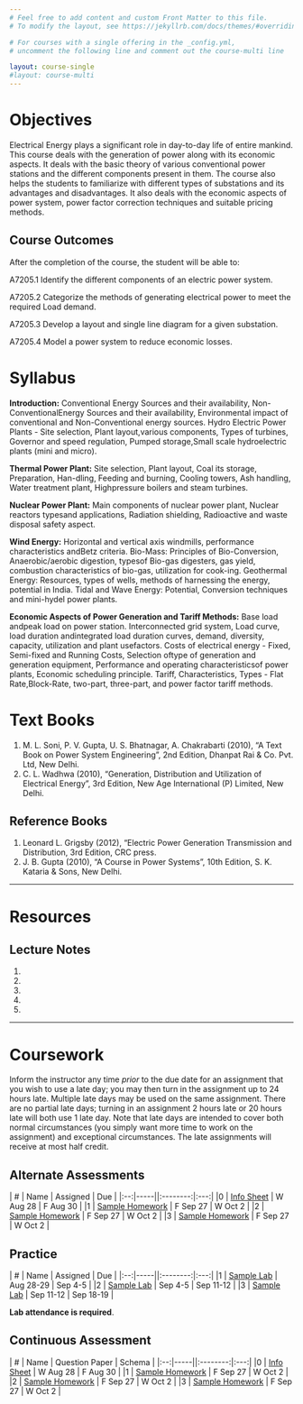 ```yaml
---
# Feel free to add content and custom Front Matter to this file.
# To modify the layout, see https://jekyllrb.com/docs/themes/#overriding-theme-defaults

# For courses with a single offering in the _config.yml,
# uncomment the following line and comment out the course-multi line

layout: course-single
#layout: course-multi
---
```


# <a name="description">Objectives</a>

  Electrical Energy plays a significant role in day-to-day life of entire mankind. This course deals with the generation of power along with its economic aspects. It deals with the basic theory of various conventional power stations and the different components present in them. The course also helps the students to familiarize with different types of substations and its advantages and disadvantages. It also deals with the economic aspects of power system, power factor correction techniques and suitable pricing methods. 

## <a name="outcomes">Course Outcomes</a>

After the completion of the course, the student will be able to:

A7205.1 Identify the different components of an electric power system.
 
A7205.2 Categorize the methods of generating electrical power to meet the required Load demand. 

A7205.3 Develop a layout and single line diagram for a given substation. 

A7205.4 Model a power system to reduce economic losses. 

# <a name="syllabus">Syllabus</a>

**Introduction:** Conventional Energy Sources and their availability, Non-ConventionalEnergy Sources and their availability, Environmental impact of conventional and Non-Conventional energy sources. Hydro Electric Power Plants - Site selection, Plant layout,various components, Types of turbines, Governor and speed regulation, Pumped storage,Small scale hydroelectric plants (mini and micro).

**Thermal Power Plant:** Site selection, Plant layout, Coal its storage, Preparation, Han-dling, Feeding and burning, Cooling towers, Ash handling, Water treatment plant, Highpressure boilers and steam turbines.

**Nuclear Power Plant:** Main components of nuclear power plant, Nuclear reactors typesand applications, Radiation shielding, Radioactive and waste disposal safety aspect.

**Wind Energy:** Horizontal and vertical axis windmills, performance characteristics andBetz criteria. Bio-Mass: Principles of Bio-Conversion, Anaerobic/aerobic digestion, typesof Bio-gas digesters, gas yield, combustion characteristics of bio-gas, utilization for cook-ing. Geothermal Energy: Resources, types of wells, methods of harnessing the energy, potential in India. Tidal and Wave Energy: Potential, Conversion techniques and mini-hydel power plants.

**Economic Aspects of Power Generation and Tariff Methods:** Base load andpeak load on power station. Interconnected grid system, Load curve, load duration andintegrated load duration curves, demand, diversity, capacity, utilization and plant usefactors. Costs of electrical energy - Fixed, Semi-fixed and Running Costs, Selection oftype of generation and generation equipment, Performance and operating characteristicsof power plants, Economic scheduling principle. Tariff, Characteristics, Types - Flat Rate,Block-Rate, two-part, three-part, and power factor tariff methods.

# <a name="textbooks">Text Books</a>

1. M. L. Soni, P. V. Gupta, U. S. Bhatnagar, A. Chakrabarti (2010), “A Text Book on Power System Engineering”, 2nd Edition, Dhanpat Rai & Co. Pvt. Ltd, New Delhi.
2. C. L. Wadhwa (2010), “Generation, Distribution and Utilization of Electrical Energy”, 3rd Edition, New Age International (P) Limited, New Delhi.

## <a name="references">Reference Books</a>

1. Leonard L. Grigsby (2012), “Electric Power Generation Transmission and Distribution, 3rd Edition, CRC press.
2. J. B. Gupta (2010), “A Course in Power Systems”, 10th Edition, S. K. Kataria & Sons, New Delhi.

<hr>

# Resources

## <a name="lecturenotes">Lecture Notes</a>

1. 
2. 
3. 
4. 
5. 

<hr>

# Coursework

Inform the instructor any time *prior* to the due date for an assignment
that you wish to use a late day; you may then turn in the assignment up to 24
hours late. Multiple late days may be used on the same assignment. There are no
partial late days; turning in an assignment 2 hours late or 20 hours late will
both use 1 late day. Note that late days are intended to cover both normal
circumstances (you simply want more time to work on the assignment) and
exceptional circumstances. The late assignments will receive at most half credit.

## <a name="aat">Alternate Assessments</a>

| #  | Name | Assigned | Due |
|:--:|-----||:--------:|:---:|
|0 | [Info Sheet](https://docs.google.com/forms/d/e/1FAIpQLSdtxgmw2tL6IzzK0qq3Fw2h2FTFmGHoTRs8p6wTfTToUn7pZg/viewform?usp=sf_link) | W Aug 28 | F Aug 30 |
|1 | [Sample Homework]({{site.baseurl}}/homework/function-reading.pdf) | F Sep 27 | W Oct 2 |
|2 | [Sample Homework]({{site.baseurl}}/homework/function-reading.pdf) | F Sep 27 | W Oct 2 |
|3 | [Sample Homework]({{site.baseurl}}/homework/function-reading.pdf) | F Sep 27 | W Oct 2 |

## <a name="practice">Practice</a>

| #  | Name | Assigned | Due |
|:--:|-----||:--------:|:---:|
|1 | [Sample Lab]({{site.baseurl}}/labs/sample-lab.html) | Aug 28-29 | Sep 4-5 |
|2 | [Sample Lab]({{site.baseurl}}/labs/sample-lab.html) | Sep 4-5 | Sep 11-12 |
|3 | [Sample Lab]({{site.baseurl}}/labs/sample-lab.html) | Sep 11-12 | Sep 18-19 |

**Lab attendance is required**.

## <a name="cat">Continuous Assessment</a>

| #  | Name | Question Paper | Schema  |
|:--:|-----||:--------:|:---:|
|0 | [Info Sheet](https://docs.google.com/forms/d/e/1FAIpQLSdtxgmw2tL6IzzK0qq3Fw2h2FTFmGHoTRs8p6wTfTToUn7pZg/viewform?usp=sf_link) | W Aug 28 | F Aug 30 |
|1 | [Sample Homework]({{site.baseurl}}/homework/function-reading.pdf) | F Sep 27 | W Oct 2 |
|2 | [Sample Homework]({{site.baseurl}}/homework/function-reading.pdf) | F Sep 27 | W Oct 2 |
|3 | [Sample Homework]({{site.baseurl}}/homework/function-reading.pdf) | F Sep 27 | W Oct 2 |

